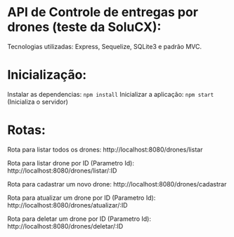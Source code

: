 # API de Controle de entregas por drones (teste da SoluCX):

Tecnologias utilizadas: Express, Sequelize, SQLite3 e padrão MVC.

# Inicialização:

Instalar as dependencias: `npm install`
Inicializar a aplicação: `npm start` (Inicializa o servidor)

# Rotas: 

Rota para listar todos os drones:
http://localhost:8080/drones/listar 

Rota para listar drone por ID (Parametro Id):
http://localhost:8080/drones/listar/:ID

Rota para cadastrar um novo drone:
http://localhost:8080/drones/cadastrar

Rota para atualizar um drone por ID (Parametro Id):
http://localhost:8080/drones/atualizar/:ID

Rota para deletar um drone por ID (Parametro Id):
http://localhost:8080/drones/deletar/:ID

